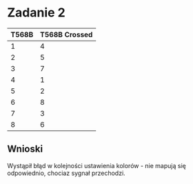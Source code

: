 # Zadanie 2

| T568B | T568B Crossed |
| ----------- | ----------- |
| 1 | 4 |
| 2 | 5 |
| 3 | 7 |
| 4 | 1 |
| 5 | 2 |
| 6 | 8 |
| 7 | 3 |
| 8 | 6 |


## Wnioski
Wystąpił błąd w kolejności ustawienia kolorów - nie mapują się odpowiednio, chociaz sygnał przechodzi.
